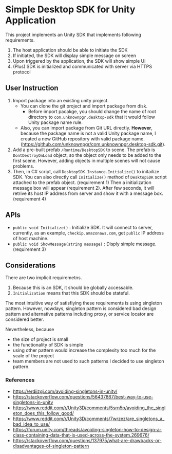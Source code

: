 # Simple Desktop SDK for Unity Application

This project implements an Unity SDK that implements following requirements.

1. The host application should be able to initiate the SDK
2. If initiated, the SDK will display simple message on screen
3. Upon triggered by the application, the SDK will show simple UI
4. (Plus) SDK is initialized and communicated with server via HTTPS protocol

## User Instruction

1. Import package into an existing unity project.
   - You can clone the git project and import package from disk.
     - Before import pacakge, you should change the name of root directory to `com.unknownpgr.desktop-sdk` that it would follow Unity package name rule.
   - Also, you can import package from Git URL directly. **However**, because the package name is not a valid Unity package name, I created a new GitHub repository with valid package name. (https://github.com/unknownpgr/com.unknownpgr.desktop-sdk.git).
2. Add a pre-built prefab `/Runtime/DesktopSDK` to scene. The prefab is `DontDestroyOnLoad` object, so the object only needs to be added to the first scene. However, adding objects in multiple scenes will not cause problems.
3. Then, in C# script, call `DesktopSDK.Instance.Initialize()` to initailize SDK. You can also directly call `Initialize()` method of `DesktopSDK` script attached to the prefab object. (requirement 1) Then a initialization message box will appear (requirement 2). After few seconds, it will retrive its host IP address from server and show it with a message box. (requirement 4)

## APIs

- `public void Initialize()` : Initialize SDK. It will connect to server, currently, as an example, `checkip.amazonaws.com`, get `public` IP address of host machine.
- `public void ShowMessage(string message)` : Disply simple message. (requirement 3)

## Considerations

There are two implicit requiremetns.

1. Because this is an SDK, it should be globally accessable.
1. `Initialization` means that this SDK should be stateful.

The most intuitive way of satisfiying these requirements is using singleton pattern.
However, nowdays, singleton pattern is considered bad design pattern and alternative patterns including proxy, or service locator are considered better.

Nevertheless, because

- the size of project is small
- the functionality of SDK is simple
- using other pattern would increase the complexity too much for the scale of the project
- team members are not used to such patterns
  I decided to use singleton pattern.

### References

- https://erdiizgi.com/avoiding-singletons-in-unity/
- https://stackoverflow.com/questions/56437867/best-way-to-use-singletons-in-unity
- https://www.reddit.com/r/Unity3D/comments/5srn5p/avoiding_the_singleton_does_this_follow_good/
- https://www.reddit.com/r/Unity3D/comments/7wrzez/are_singletons_a_bad_idea_to_use/
- https://forum.unity.com/threads/avoiding-singleton-how-to-design-a-class-containing-data-that-is-used-across-the-system.269676/
- https://stackoverflow.com/questions/137975/what-are-drawbacks-or-disadvantages-of-singleton-pattern
